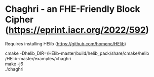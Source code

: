 # Chaghri - an FHE-Friendly Block Cipher (https://eprint.iacr.org/2022/592)

Requires installing HElib (https://github.com/homenc/HElib)  

cmake -Dhelib_DIR=/HElib-master/build/helib_pack/share/cmake/helib /HElib-master/examples/chaghri  
make -j6  
./chaghri
